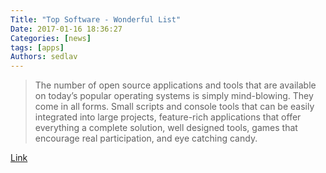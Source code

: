 ```yaml
---
Title: "Top Software - Wonderful List"
Date: 2017-01-16 18:36:27
Categories: [news]
tags: [apps]
Authors: sedlav
---
```


> The number of open source applications and tools that are available on today’s popular operating systems is simply mind-blowing. They come in all forms. Small scripts and console tools that can be easily integrated into large projects, feature-rich applications that offer everything a complete solution, well designed tools, games that encourage real participation, and eye catching candy.

[Link](https://www.ossblog.org/top-software/)
